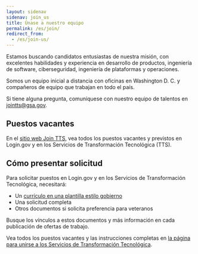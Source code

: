 ```yaml
---
layout: sidenav
sidenav: join_us
title: Únase a nuestro equipo
permalink: /es/join/
redirect_from:
  - /es/join-us/
---
```

Estamos buscando candidatos entusiastas de nuestra misión, con excelentes habilidades y experiencia en desarrollo de productos, ingeniería de software, ciberseguridad, ingeniería de plataformas y operaciones.

Somos un equipo inicial a distancia con oficinas en Washington D. C. y compañeros de equipo que trabajan en todo el país.

Si tiene alguna pregunta, comuníquese con nuestro equipo de talentos en [jointts@gsa.gov](mailto:jointts@gsa.gov).

## Puestos vacantes

En el [sitio web Join TTS](https://tts.gsa.gov/join/), vea todos los puestos vacantes y previstos en Login.gov y en los Servicios de Transformación Tecnológica (TTS).

## Cómo presentar solicitud

Para solicitar puestos en Login.gov y en los Servicios de Transformación Tecnológica, necesitará:

* Un [currículo en una plantilla estilo gobierno](https://join.tts.gsa.gov/resume/)
* Una solicitud completa
* Otros documentos si solicita preferencia para veteranos

Busque los vínculos a estos documentos y más información en cada publicación de ofertas de trabajo.

Vea todos los puestos vacantes y las instrucciones completas en [la página para unirse a los Servicios de Transformación Tecnológica](https://tts.gsa.gov/join/).
